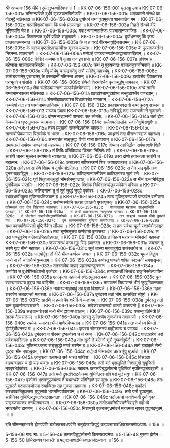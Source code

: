 श्रीः
अध्यायः 156
भीमेन दुर्मददुष्कर्णादिवधः ॥ 1 ॥
KK-07-06-156-001	धृतराष्ट्र उवाच 
KK-07-06-156-001a	तस्मिन्प्रविष्टे दुर्धर्षे सृञ्जयानमितौजसि ।
KK-07-06-156-001c	अमृष्यमाणे संरब्धे का वोऽभूद्वै मतिस्तदा ॥
KK-07-06-156-002a	दुर्योधनं तथा पुत्रमुक्त्वा शास्त्रातिगं मम ।
KK-07-06-156-002c	यत्प्राविशदमेयात्मा किं पार्थः प्रत्यपद्यत ॥
KK-07-06-156-003a	निहते सैन्धवे वीरे भूरिश्रवसि चैव ह ।
KK-07-06-156-003c	यदाऽभ्यगान्महातेजाः पाञ्चालानपराजितः ॥
KK-07-06-156-004a	किममन्यत दुर्धर्षे प्रविष्टे शत्रुतापने ।
KK-07-06-156-004c	दुर्योधनस्तु किं कृत्यं प्राप्तकालममन्यत ॥
KK-07-06-156-005a	के च तं वरदं वीरमन्वयुर्द्विजसत्तमम् ।
KK-07-06-156-005c	के चास्य पृष्ठतोऽगच्छन्वीराः शूरस्य युध्यतः ।
KK-07-06-156-005e	के पुरस्तादवर्तन्त निघ्नन्तः शात्रवान्रणे ॥
KK-07-06-156-006a	मन्येऽहं पाण्डवान्सर्वान्भारद्वाजशरार्दितान् ।
KK-07-06-156-006c	शिशिरे कम्पमाना वै कृशा गाव इव प्रभो ॥
KK-07-06-156-007a	प्रविश्य स महेष्वासः पाञ्चालानरिमर्दनः ।
KK-07-06-156-007c	कथं नु पुरुषव्याघ्रः पञ्चत्वमुपजग्मिवान् ॥
KK-07-06-156-008a	सर्वेषु योधेषु च सङ्गतेषु रात्रौ समेतेषु महारथेषु ।
KK-07-06-156-008c	संलोड्यमानेषु पृथग्बलेषु के वस्तदानीं मतिमन्त आसन् ॥
KK-07-06-156-009a	हतांश्चैव विषक्तांश्च पराभूतांश्च शंससि ।
KK-07-06-156-009c	रथिनो विरथांश्चैव कृतान्युद्धेषु मामकान् ॥
KK-07-06-156-010a	तेषां संलोड्यमानानां पाण्डवैर्हतचेतसाम् ।
KK-07-06-156-010c	अन्धे तमसि मग्नानामभवत्का मतिस्तदा ॥
KK-07-06-156-011a	प्रहृष्टांश्चाप्युदग्रांश्च सन्तुष्टांश्चैव पाण्डवान् ।
KK-07-06-156-011c	शंससीहाप्रहृष्टांश्च विभ्रष्टांश्चैव मामकान् ॥
KK-07-06-156-012a	कथमेषां तदा तत्र पार्थानामपलायिनाम् ।
KK-07-06-156-012c	प्रकाशमभवद्रात्रौ कथं कुरुषु सञ्जय ॥
KK-07-06-156-013	सञ्जय उवाच 
KK-07-06-156-013a	रात्रियुद्धे तदा राजन्वर्तमाने सुदारुणे ।
KK-07-06-156-013c	द्रोणमभ्यद्रवन्सर्वे पाण्डवाः सह सोमकैः ॥
KK-07-06-156-014a	ततो द्रोणः केकयांश्च धृष्टद्युम्नस्य चात्मजान् ।
KK-07-06-156-014c	सम्प्रैषयत्प्रेतलोकं सर्वानिषुभिराशुगैः ॥
KK-07-06-156-015a	तस्य प्रमुखतो राजन्येऽवर्तन्त महारथाः ।
KK-07-06-156-015c	तान्सर्वान्प्रेषयामास पितृलोकं स भारत ॥
KK-07-06-156-016a	प्रमथ्नन्तं तदा वीरान्भारद्वाजं महारथम् ।
KK-07-06-156-016c	अभ्यवर्तत सङ्क्रुद्धः शिबी राजा प्रतापवान् ॥
KK-07-06-156-017a	तमापतन्तं सम्प्रेक्ष्य पाण्डवानां महारथम् ।
KK-07-06-156-017c	विव्याध दशभिर्द्रोणः सर्वपारशवैः शितैः ॥
KK-07-06-156-018a	तं शिबिः प्रतिविव्याध त्रिंशता निशितैः शरैः ।
KK-07-06-156-018c	सारथिं चास्य भुल्लेन स्मयमानो न्यपातयत् ॥
KK-07-06-156-019a	तस्य द्रोणो हयान्हत्वा सारथिं च महात्मनः ।
KK-07-06-156-019c	अथाऽस्य सशिरस्त्राणं शिरः कायादपाहरत् ॥
KK-07-06-156-020a	ततोऽस्य सारथिं क्षिप्रमन्यं दुर्योधनोऽदिशत् ।
KK-07-06-156-020c	स तेन सङ्गृहीताश्वः पुनरभ्यद्रवद्रिपून् ॥
KK-07-06-156-021a	कलिङ्गानामनीकेन कालिङ्गस्य सुतो रणे ।
KK-07-06-156-021c	पूर्वं पितृवधात्क्रुद्धो भीमसेनमुपाद्रवत् ॥
KK-07-06-156-022a	स भीमं पञ्चभिर्विद्ध्वा पुनर्विव्याध सप्तभिः ।
KK-07-06-156-022c	विशोकं त्रिभिरानर्च्छद्ध्वजमेकेन पत्रिणा ॥
KK-07-06-156-023a	कलिङ्गानां तु तं शूरं क्रुद्धं क्रुद्धो वृकोदरः ।
KK-07-06-156-023c	रथाद्रथमभिद्रुत्य मुष्टिनाऽभिजघान ह ॥
KK-07-06-156-024a	तस्य मुष्टिहतस्याजौ पाण्डवेन बलीयसा ।
KK-07-06-156-024c	सर्वाण्यस्थीनि सहसा प्रापतन्वै पृथक्पृथक् ॥
KK-07-06-156-025a	`तस्मिन्हते तदा तेन सिंहनादो महानभूत् ।
KK-07-06-156-025c	पाञ्चालानां महाराज साधुसाध्विति पाण्डवम् ॥'
KK-07-06-156-026a	तं कर्णो भ्रातरश्चास्य नामृष्यन्त परन्तप ।
KK-07-06-156-026c	ते भीमसेनं नाराचैर्जघ्नुराशीविषोपमैः ॥
KK-07-06-156-027a	ततः शत्रुरथं त्यक्त्वा भीमो द्रुमरथं गतः ।
KK-07-06-156-027c	द्रुमं चास्यन्तमनिशं मुष्टिना समपोथयत् ॥
KK-07-06-156-028a	`यथा काचमणिर्न्यस्तो मुष्टिनैकेन लीलया ।
KK-07-06-156-028c	स हतः सर्वथा चूर्णो रक्तमेवोदपद्यत ॥
KK-07-06-156-029a	तथा चूर्णमभूत्तत्र कर्णभ्राता द्रुमस्तथा ।'
KK-07-06-156-029c	स तदा पाण्डुपुत्रेण बलिनाऽभिहतोऽपतत् ॥
KK-07-06-156-030a	तं निहत्य महाराज भीमसेनो महाबलः ।
KK-07-06-156-030c	जयरातरथं प्राप्य मुहुः सिंह इवानदत् ॥
KK-07-06-156-031a	जयरातं तु चरणे गृह्य भीमो महाबलः ।
KK-07-06-156-031c	सूतं चास्य महाबाहुर्गृह्य राजंस्तथैव च ॥
KK-07-06-156-032a	पादयोर्गृह्य तौ वीरौ भीमः कर्णस्य पश्यतः ।
KK-07-06-156-032c	भूमावाविद्ध्य जघ्ने स तौ च प्राणैर्व्ययुज्यताम् ॥
KK-07-06-156-033a	कर्णस्तु पाण्डवे शक्तिं काञ्चनीं समवासृजत् ।
KK-07-06-156-033c	ततस्तामेव जग्राह प्रहसन्पाण्डुनन्दनः ॥
KK-07-06-156-034a	कर्णायैव च दुर्धर्षश्चिक्षेपाजौ वृकोदरः ।
KK-07-06-156-034c	तामापतन्तीं चिच्छेद शकुनिस्तैलपायिना ॥
KK-07-06-156-035a	एतत्कृत्वा महत्कर्म रणेऽद्भुतपराक्रमः ।
KK-07-06-156-035c	पुनः स्वरथमास्थाय दुद्राव तव वाहिनीम् ॥
KK-07-06-156-036a	तमायान्तं जिघांसन्तं भीमं क्रुद्धमिवान्तकम् ।
KK-07-06-156-036c	न्यवारयन्महाबाहुं तव पुत्रा विशाम्पते ।
KK-07-06-156-036e	महता शरवर्षेण च्छादयन्तो महारथाः ॥
KK-07-06-156-037a	दुर्मदस्य ततो भीमः प्रहसन्निव संयुगे ।
KK-07-06-156-037c	सारथिं च हयांश्चैव शरैर्निन्ये यमक्षयम् ॥
KK-07-06-156-038a	दुर्मदस्तु ततो यानं दुष्कर्णस्यावचक्रमे ।
KK-07-06-156-038c	तावेकरथमारूढौ भ्रातरौ परतापनौ ||
KK-07-06-156-039a	सङ्ग्रामशिरसो मध्ये भीमं द्वावप्यधावताम् ।
KK-07-06-156-039c	यथाम्बुपतिमित्रौ हि तारकं दैत्यसत्तमम् ॥
KK-07-06-156-040a	ततस्तु दुर्मदश्चैव दुष्कर्णश्च तवात्मजौ ।
KK-07-06-156-040c	रथमेकं समारुह्य भीमं बाणैरविध्यताम् ॥
KK-07-06-156-041a	ततः कर्णस्य मिषतो द्रौणेर्दुर्योधनस्य च ।
KK-07-06-156-041c	कृपस्य सोमदत्तस्य बाह्लीकस्य च पाण्डवः ॥
KK-07-06-156-042a	दुर्मदस्य च वीरस्य दुष्कर्णस्य च तं रथम् ।
KK-07-06-156-042c	पादप्रहारेण धरां प्रावेशयदरिन्दमः ॥
KK-07-06-156-043a	ततः सुतौ ते बलिनौ शूरौ दुष्कर्णदुर्मदौ ।
KK-07-06-156-043c	मुष्टिनाऽऽहत्य सङ्क्रुद्धो ममर्द चरणेन ह ॥
KK-07-06-156-044a	ततो हाहाकृते सैन्ये दृष्ट्वा भीमं नृपाऽब्रुवन् ।
KK-07-06-156-044c	रुद्रोऽयं भीमरूपेण धार्तराष्ट्रेषु युध्यति ॥
KK-07-06-156-045a	एवमुक्त्वा पलायन्ते सर्वे भारत पार्थिवाः ।
KK-07-06-156-045c	विसञ्ज्ञा वाहयन्वाहान्न च द्वौ सह धावतः ॥
KK-07-06-156-046a	ततो बले भृशलुलिते निशामुखे सुपूजितो नृपवृषभैर्वृकोदरः ।
KK-07-06-156-046c	महाबलः कमलविबुद्धलोचनो युधिष्ठिरं नृपतिमपूजयद्बली ॥
KK-07-06-156-047a	ततो यमौ द्रुपदविराटकेकया युधिष्ठिरश्चापि परां मुदं ययुः ।
KK-07-06-156-047c	वृकोदरं भृशमनुपूजयंश्च ते यथान्धके प्रतिनिहते हरं सुराः ॥
KK-07-06-156-048a	ततः सुतास्ते वरुणात्मजोपमा रुषान्विताः सह गुरुणा महात्मना ।
KK-07-06-156-048c	वृकोदरं सरथपदातिकुञ्जरा युयुत्सवो भृशमभिपर्यवारयन् ॥
KK-07-06-156-049a	`ततो यमौ द्रुपदसुताः ससैनिका युधिष्ठिरद्रुपदविराटसात्वताः ।
KK-07-06-156-049c	घटोत्कचो जयविजयौ द्रुमो वृकः ससृञ्जयास्तव तनयानवारयन् ॥'
KK-07-06-156-050a	ततोऽभवत्तिमिरघनैरिवावृते महाभये भयदमतीव दारुणम् ।
KK-07-06-156-050c	निशामुखे वृकबलगृध्रमोदनं महात्मना नृपवर युद्धमद्भुतम् ॥ ॥

इति श्रीमन्महाभारते द्रोणपर्वणि घटोत्कचवधपर्वणि चतुर्दशरात्रियुद्धे षट्पञ्चाशदधिकशततमोऽध्यायः ॥ 156 ॥

5-156-06 गावः गाः ॥ 5-156-46 कमलविबुद्धलोचनो विलसत्पद्मनेत्रः ॥ 5-156-48 गुरुणा द्रोणेन ॥ 5-156-50 तिमिराण्येव घनास्तैः ॥ षट्पञ्चाशदधिकशततमोऽध्यायः ॥ 156 ॥
